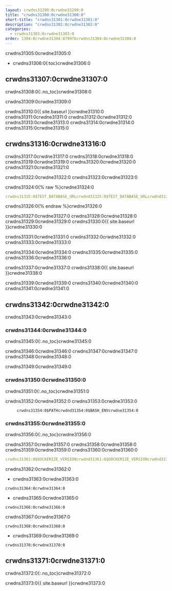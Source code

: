 ```yaml
---
layout: crwdns31299:0crwdne31299:0
title: "crwdns31300:0crwdne31300:0"
short-title: "crwdns31301:0crwdne31301:0"
description: "crwdns31302:0crwdne31302:0"
categories:
  - crwdns31303:0crwdne31303:0
order: 1304:0crwdne31304:079976crwdns31304:0crwdne31304:0
---
```

crwdns31305:0crwdne31305:0

- crwdns31306:0{:toc}crwdne31306:0

## crwdns31307:0crwdne31307:0

crwdns31308:0{:.no_toc}crwdne31308:0

crwdns31309:0crwdne31309:0

crwdns31310:0{{ site.baseurl }}crwdne31310:0 crwdns31311:0crwdne31311:0 crwdns31312:0crwdne31312:0 crwdns31313:0crwdne31313:0 crwdns31314:0crwdne31314:0 crwdns31315:0crwdne31315:0

## crwdns31316:0crwdne31316:0

crwdns31317:0crwdne31317:0 crwdns31318:0crwdne31318:0 crwdns31319:0crwdne31319:0 crwdns31320:0crwdne31320:0 crwdns31321:0crwdne31321:0

crwdns31322:0crwdne31322:0 crwdns31323:0crwdne31323:0

crwdns31324:0{% raw %}crwdne31324:0

```yaml
crwdns31325:0$TEST_DATABASE_URLcrwdnd31325:0$TEST_DATABASE_URLcrwdnd31325:0$TEST_DATABASE_URLcrwdne31325:0
```

crwdns31326:0{% endraw %}crwdne31326:0

crwdns31327:0crwdne31327:0 crwdns31328:0crwdne31328:0 crwdns31329:0crwdne31329:0 crwdns31330:0{{ site.baseurl }}crwdne31330:0

crwdns31331:0crwdne31331:0 crwdns31332:0crwdne31332:0 crwdns31333:0crwdne31333:0

crwdns31334:0crwdne31334:0 crwdns31335:0crwdne31335:0 crwdns31336:0crwdne31336:0

crwdns31337:0crwdne31337:0 crwdns31338:0{{ site.baseurl }}crwdne31338:0

crwdns31339:0crwdne31339:0 crwdns31340:0crwdne31340:0 crwdns31341:0crwdne31341:0

## crwdns31342:0crwdne31342:0

crwdns31343:0crwdne31343:0

### crwdns31344:0crwdne31344:0

crwdns31345:0{:.no_toc}crwdne31345:0

crwdns31346:0crwdne31346:0 crwdns31347:0crwdne31347:0 crwdns31348:0crwdne31348:0

crwdns31349:0crwdne31349:0

### crwdns31350:0crwdne31350:0

crwdns31351:0{:.no_toc}crwdne31351:0

crwdns31352:0crwdne31352:0 crwdns31353:0crwdne31353:0

         crwdns31354:0$PATHcrwdnd31354:0$BASH_ENVcrwdne31354:0
    

### crwdns31355:0crwdne31355:0

crwdns31356:0{:.no_toc}crwdne31356:0

crwdns31357:0crwdne31357:0 crwdns31358:0crwdne31358:0 crwdns31359:0crwdne31359:0 crwdns31360:0crwdne31360:0

```yaml
crwdns31361:0$DOCKERIZE_VERSIONcrwdnd31361:0$DOCKERIZE_VERSIONcrwdnd31361:0$DOCKERIZE_VERSIONcrwdnd31361:0$DOCKERIZE_VERSIONcrwdne31361:0
```

crwdns31362:0crwdne31362:0

- crwdns31363:0crwdne31363:0

`crwdns31364:0crwdne31364:0`

- crwdns31365:0crwdne31365:0

`crwdns31366:0crwdne31366:0`

crwdns31367:0crwdne31367:0

`crwdns31368:0crwdne31368:0`

- crwdns31369:0crwdne31369:0

`crwdns31370:0crwdne31370:0`

## crwdns31371:0crwdne31371:0

crwdns31372:0{:.no_toc}crwdne31372:0

crwdns31373:0{{ site.baseurl }}crwdne31373:0